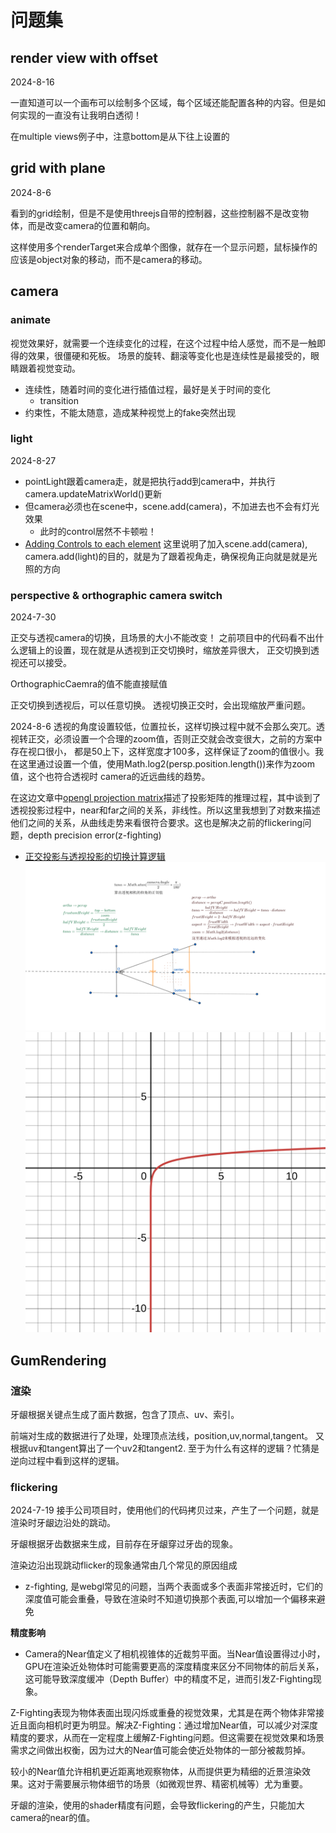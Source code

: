 # 问题集

## render view with offset

2024-8-16

一直知道可以一个画布可以绘制多个区域，每个区域还能配置各种的内容。但是如何实现的一直没有让我明白透彻！

在multiple views例子中，注意bottom是从下往上设置的

## grid with plane

2024-8-6

看到的grid绘制，但是不是使用threejs自带的控制器，这些控制器不是改变物体，而是改变camera的位置和朝向。

这样使用多个renderTarget来合成单个图像，就存在一个显示问题，鼠标操作的应该是object对象的移动，而不是camera的移动。

## camera

### animate

视觉效果好，就需要一个连续变化的过程，在这个过程中给人感觉，而不是一触即得的效果，很僵硬和死板。
场景的旋转、翻滚等变化也是连续性是最接受的，眼睛跟着视觉变动。
- 连续性，随着时间的变化进行插值过程，最好是关于时间的变化
    -  transition
- 约束性，不能太随意，造成某种视觉上的fake突然出现

### light

2024-8-27

- pointLight跟着camera走，就是把执行add到camera中，并执行camera.updateMatrixWorld()更新
- 但camera必须也在scene中，scene.add(camera)，不加进去也不会有灯光效果
    - 此时的control居然不卡顿啦！
- [Adding Controls to each element](https://threejs.org/manual/?q=canvase#en/multiple-scenes) 这里说明了加入scene.add(camera), camera.add(light)的目的，就是为了跟着视角走，确保视角正向就是就是光照的方向

### perspective & orthographic camera switch

2024-7-30

正交与透视camera的切换，且场景的大小不能改变！
之前项目中的代码看不出什么逻辑上的设置，现在就是从透视到正交切换时，缩放差异很大，
正交切换到透视还可以接受。

OrthographicCaemra的值不能直接赋值

正交切换到透视后，可以任意切换。
透视切换正交时，会出现缩放严重问题。

2024-8-6
透视的角度设置较低，位置拉长，这样切换过程中就不会那么突兀。透视转正交，必须设置一个合理的zoom值，否则正交就会改变很大，之前的方案中存在视口很小，
都是50上下，这样宽度才100多，这样保证了zoom的值很小。我在这里通过设置一个值，使用Math.log2(persp.position.length())来作为zoom值，这个也符合透视时
camera的近远曲线的趋势。

在这边文章中[opengl projection matrix](https://songho.ca/opengl/gl_projectionmatrix.html)描述了投影矩阵的推理过程，其中谈到了透视投影过程中，near和far之间的关系，非线性。所以这里我想到了对数来描述他们之间的关系，从曲线走势来看很符合要求。这也是解决之前的flickering问题，depth precision error(z-fighting)

- [正交投影与透视投影的切换计算逻辑](https://www.geogebra.org/geometry/yyzjqhg2)
![投影切换](/images/cg/switch-persp-ortho.png "Switch persp to ortho and ortho to persp")
![log graph](/images/cg/desmos-graph-log.svg "log graph")

## GumRendering
 
### 渲染

牙龈根据关键点生成了面片数据，包含了顶点、uv、索引。

前端对生成的数据进行了处理，处理顶点法线，position,uv,normal,tangent。
又根据uv和tangent算出了一个uv2和tangent2. 至于为什么有这样的逻辑？忙猜是逆向过程中看到这样的逻辑。

### flickering
2024-7-19
接手公司项目时，使用他们的代码拷贝过来，产生了一个问题，就是渲染时牙龈边沿处的跳动。

牙龈根据牙齿数据来生成，目前存在牙龈穿过牙齿的现象。

渲染边沿出现跳动flicker的现象通常由几个常见的原因组成
- z-fighting, 是webgl常见的问题，当两个表面或多个表面非常接近时，它们的深度值可能会重叠，导致在渲染时不知道切换那个表面,可以增加一个偏移来避免

**精度影响**
- Camera的Near值定义了相机视锥体的近裁剪平面。当Near值设置得过小时，GPU在渲染近处物体时可能需要更高的深度精度来区分不同物体的前后关系，这可能导致深度缓冲（Depth Buffer）中的精度不足，进而引发Z-Fighting现象。

Z-Fighting表现为物体表面出现闪烁或重叠的视觉效果，尤其是在两个物体非常接近且面向相机时更为明显。解决Z-Fighting：通过增加Near值，可以减少对深度精度的要求，从而在一定程度上缓解Z-Fighting问题。但这需要在视觉效果和场景需求之间做出权衡，因为过大的Near值可能会使近处物体的一部分被裁剪掉。

较小的Near值允许相机更近距离地观察物体，从而提供更为精细的近景渲染效果。这对于需要展示物体细节的场景（如微观世界、精密机械等）尤为重要。

牙龈的渲染，使用的shader精度有问题，会导致flickering的产生，只能加大camera的near的值。
